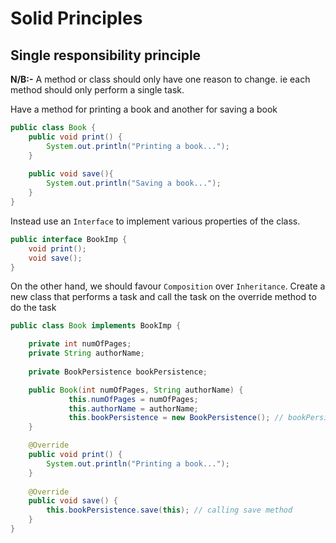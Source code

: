 # Solid Principles

## Single responsibility principle

**N/B:-** A method or class should only have one reason to change. ie each method should only perform a single task.

Have a method for printing a book and another for saving a book

```java
public class Book {
    public void print() {
        System.out.println("Printing a book...");
    }
    
    public void save(){
        System.out.println("Saving a book...");
    }
}
```

Instead use an `Interface` to implement various properties of the class.

```java
public interface BookImp {
    void print();
    void save();
}
```

On the other hand, we should favour `Composition` over `Inheritance`. Create a new class that performs a task and call the task on the override method to do the task 

```java
public class Book implements BookImp {

    private int numOfPages;
    private String authorName;
    
    private BookPersistence bookPersistence;

    public Book(int numOfPages, String authorName) {
             this.numOfPages = numOfPages;
             this.authorName = authorName;
             this.bookPersistence = new BookPersistence(); // bookPersistence to new instance
    }

    @Override
    public void print() {
        System.out.println("Printing a book...");
    }
    
    @Override
    public void save() {
        this.bookPersistence.save(this); // calling save method
    }
}
```